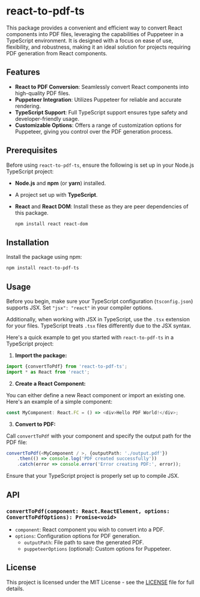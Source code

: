 # react-to-pdf-ts

This package provides a convenient and efficient way to convert React components into PDF files, leveraging the
capabilities of Puppeteer in a TypeScript environment. It is designed with a focus on ease of use, flexibility, and
robustness, making it an ideal solution for projects requiring PDF generation from React components.

## Features

- **React to PDF Conversion**: Seamlessly convert React components into high-quality PDF files.
- **Puppeteer Integration**: Utilizes Puppeteer for reliable and accurate rendering.
- **TypeScript Support**: Full TypeScript support ensures type safety and developer-friendly usage.
- **Customizable Options**: Offers a range of customization options for Puppeteer, giving you control over the PDF
  generation process.

## Prerequisites

Before using `react-to-pdf-ts`, ensure the following is set up in your Node.js TypeScript project:

- **Node.js** and **npm** (or **yarn**) installed.
- A project set up with **TypeScript**.
- **React** and **React DOM**: Install these as they are peer dependencies of this package.

  ```bash
  npm install react react-dom

## Installation

Install the package using npm:

```bash
npm install react-to-pdf-ts
```

## Usage

Before you begin, make sure your TypeScript configuration (`tsconfig.json`) supports JSX. Set `"jsx": "react"` in your
compiler options.

Additionally, when working with JSX in TypeScript, use the `.tsx` extension for your files. TypeScript treats `.tsx`
files differently due to the JSX syntax.

Here's a quick example to get you started with `react-to-pdf-ts` in a TypeScript project:

1. **Import the package:**

```typescript
import {convertToPdf} from 'react-to-pdf-ts';
import * as React from 'react';
```

2. **Create a React Component:**

You can either define a new React component or import an existing one. Here's an example of a simple component:

```typescript
const MyComponent: React.FC = () => <div>Hello PDF World!</div>;
```

3. **Convert to PDF:**

Call `convertToPdf` with your component and specify the output path for the PDF file:

```typescript
convertToPdf(<MyComponent / >, {outputPath: './output.pdf'})
    .then(() => console.log('PDF created successfully'))
    .catch(error => console.error('Error creating PDF:', error));
```

Ensure that your TypeScript project is properly set up to compile JSX.

## API

### `convertToPdf(component: React.ReactElement, options: ConvertToPdfOptions): Promise<void>`

- `component`: React component you wish to convert into a PDF.
- `options`: Configuration options for PDF generation.
    - `outputPath`: File path to save the generated PDF.
    - `puppeteerOptions` (optional): Custom options for Puppeteer.

## License

This project is licensed under the MIT License - see the [LICENSE](LICENSE) file for full details.

